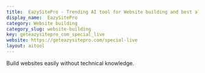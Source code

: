 ```yaml
---
title:  EazySitePro - Trending AI tool for Website building and best alternatives
display_name:  EazySitePro
category: Website building
category_slug: website-building
key: geteazysitepro_com_special_live
website: https://geteazysitepro.com/special-live
layout: aitool
---
```


Build websites easily without technical knowledge.
